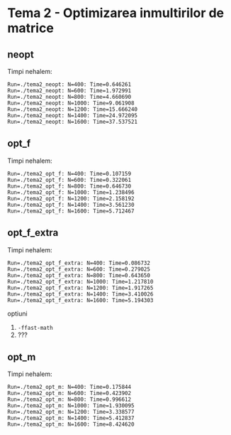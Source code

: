 # Tema 2 - Optimizarea inmultirilor de matrice
## neopt
Timpi nehalem:
```
Run=./tema2_neopt: N=400: Time=0.646261
Run=./tema2_neopt: N=600: Time=1.972991
Run=./tema2_neopt: N=800: Time=4.660690
Run=./tema2_neopt: N=1000: Time=9.061908
Run=./tema2_neopt: N=1200: Time=15.666240
Run=./tema2_neopt: N=1400: Time=24.972095
Run=./tema2_neopt: N=1600: Time=37.537521
```

## opt_f
Timpi nehalem:
```
Run=./tema2_opt_f: N=400: Time=0.107159
Run=./tema2_opt_f: N=600: Time=0.322061
Run=./tema2_opt_f: N=800: Time=0.646730
Run=./tema2_opt_f: N=1000: Time=1.238496
Run=./tema2_opt_f: N=1200: Time=2.158192
Run=./tema2_opt_f: N=1400: Time=3.561230
Run=./tema2_opt_f: N=1600: Time=5.712467
```

## opt_f_extra
Timpi nehalem:
```
Run=./tema2_opt_f_extra: N=400: Time=0.086732
Run=./tema2_opt_f_extra: N=600: Time=0.279025
Run=./tema2_opt_f_extra: N=800: Time=0.643650
Run=./tema2_opt_f_extra: N=1000: Time=1.217810
Run=./tema2_opt_f_extra: N=1200: Time=1.917265
Run=./tema2_opt_f_extra: N=1400: Time=3.410026
Run=./tema2_opt_f_extra: N=1600: Time=5.194303
```
optiuni
1. `-ffast-math`
2. ???

## opt_m
Timpi nehalem:
```
Run=./tema2_opt_m: N=400: Time=0.175844
Run=./tema2_opt_m: N=600: Time=0.423902
Run=./tema2_opt_m: N=800: Time=0.996612
Run=./tema2_opt_m: N=1000: Time=1.930095
Run=./tema2_opt_m: N=1200: Time=3.338577
Run=./tema2_opt_m: N=1400: Time=5.412837
Run=./tema2_opt_m: N=1600: Time=8.424620
```
